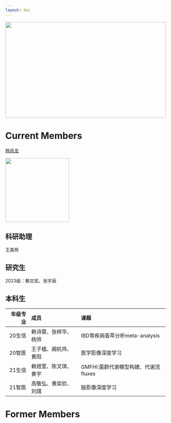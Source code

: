 ```yaml
---
layout: doc
---
```


<div>
<img style="width:100%;height: 300px;object-fit: cover;" src="https://images.squarespace-cdn.com/content/v1/5aa84edaf793922ad7a32f48/1530472563594-BD4SODXTT6GJZHKEEUNJ/AdobeStock_92533760_gut+microbiome.jpeg" alt="">
</div>


# Current Members
[杨凤龙](http://lab.malab.cn/~yangfl) 

<img src="http://lab.malab.cn/~yangfl/src/yangfenglong.jpg" width="200px">  


## 科研助理
王美玲
<br/>

## 研究生
2023级：赖文凯、张宇辰
<br/>

## 本科生
|年级专业| 成员                |课题               |
|-------:|:----------          |:----------        |
| 20生信 |赖诗蓉、张梓华、杨帅  |IBD等疾病荟萃分析meta-analysis           |
| 20智医 |王子楹、阚杭祎、黄阳  |医学影像深度学习              |
| 21生信 |赖煜萱、陈文琪、黄宇  |GMFHI:菌群代谢模型构建、代谢流fluxes           |
| 21智医 |高敬弘、黄奕钦、刘熠  |脑影像深度学习                |




# Former Members
